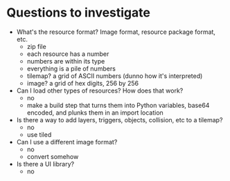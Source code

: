 # Questions to investigate

- What's the resource format? Image format, resource package format, etc.
  * zip file
  * each resource has a number
  * numbers are within its type
  * everything is a pile of numbers
  * tilemap? a grid of ASCII numbers (dunno how it's interpreted)
  * image? a grid of hex digits, 256 by 256
- Can I load other types of resources? How does that work?
  * no
  * make a build step that turns them into Python variables, base64 encoded, and plunks them in an import location
- Is there a way to add layers, triggers, objects, collision, etc to a tilemap?
  * no
  * use tiled
- Can I use a different image format?
  * no
  * convert somehow
- Is there a UI library?
  * no
